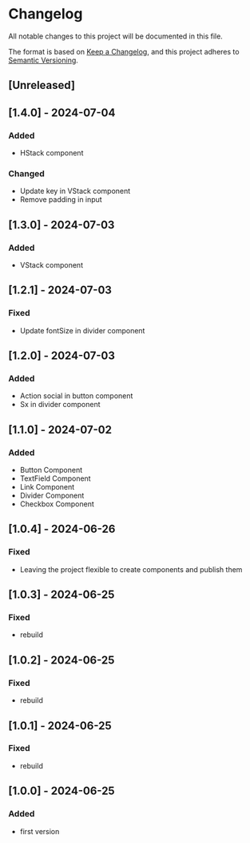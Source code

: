 # Changelog

All notable changes to this project will be documented in this file.

The format is based on [Keep a Changelog](https://keepachangelog.com/en/1.0.0/),
and this project adheres to [Semantic Versioning](https://semver.org/spec/v2.0.0.html).

## [Unreleased]

## [1.4.0] - 2024-07-04

### Added

- HStack component

### Changed

- Update key in VStack component
- Remove padding in input

## [1.3.0] - 2024-07-03

### Added

- VStack component

## [1.2.1] - 2024-07-03

### Fixed

- Update fontSize in divider component

## [1.2.0] - 2024-07-03

### Added

- Action social in button component
- Sx in divider component

## [1.1.0] - 2024-07-02

### Added

- Button Component
- TextField Component
- Link Component
- Divider Component
- Checkbox Component

## [1.0.4] - 2024-06-26

### Fixed

- Leaving the project flexible to create components and publish them

## [1.0.3] - 2024-06-25

### Fixed

- rebuild

## [1.0.2] - 2024-06-25

### Fixed

- rebuild

## [1.0.1] - 2024-06-25

### Fixed

- rebuild

## [1.0.0] - 2024-06-25

### Added

- first version